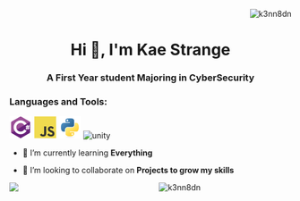 <p align="right" > <img src="https://komarev.com/ghpvc/?username=k3nn8dn&label=Profile%20views&color=0e75b6&style=flat" alt="k3nn8dn" /> </p>
<h1 align="center" >Hi 👋, I'm Kae Strange</h1>
<h3 align="center">A First Year student Majoring in CyberSecurity</h3>

<h3 align="left" >Languages and Tools:</h3>
<p align="left"> 
  <a> <img src="https://raw.githubusercontent.com/devicons/devicon/master/icons/csharp/csharp-original.svg" alt="csharp" width="40" height="40"/> </a> 
  <a> <img src="https://raw.githubusercontent.com/devicons/devicon/master/icons/javascript/javascript-original.svg" alt="javascript" width="40" height="40"/> </a> 
  <a> <img src="https://raw.githubusercontent.com/devicons/devicon/master/icons/python/python-original.svg" alt="python" width="40" height="40"/> </a> 
  <a> <img src="https://www.vectorlogo.zone/logos/unity3d/unity3d-icon.svg" alt="unity" width="40" height="40"/> </a> </p> 

- 🌱 I’m currently learning **Everything**

- 👯 I’m looking to collaborate on **Projects to grow my skills**


<p > 
<img align="left"  width="45%" src="https://github-readme-stats.vercel.app/api?username=K3nn8DN&show_icons=true&theme=tokyonight" />
<img align="right" width="47%" src="https://github-readme-streak-stats.herokuapp.com/?user=K3nn8DN&theme=tokyonight" alt="k3nn8dn" />

    
</p>
&nbsp;



